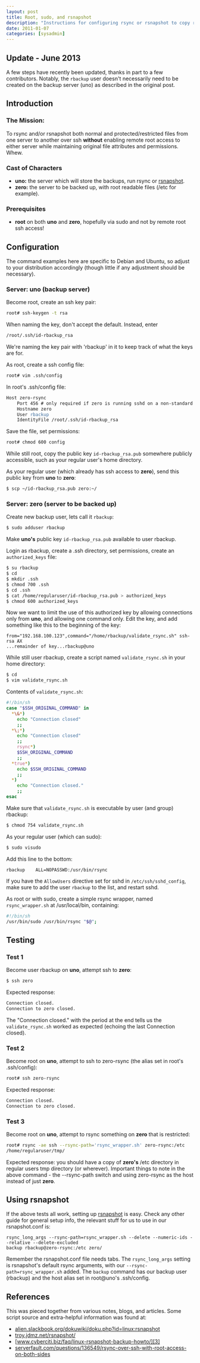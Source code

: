 ```yaml
---
layout: post
title: Root, sudo, and rsnapshot
description: "Instructions for configuring rsync or rsnapshot to copy restricted files between servers"
date: 2011-01-07
categories: [sysadmin] 
---
```


Update - June 2013
------------------

A few steps have recently been updated, thanks in part to a few contributors. Notably, the `rbackup` 
user doesn't necessarily need to be created on the backup server (uno) as described in the original
post.

Introduction
------------

### The Mission: ###

To rsync and/or rsnapshot both normal and protected/restricted files from one
server to another over ssh **without** enabling remote root access to either
server while maintaining original file attributes and permissions. Whew.  

### Cast of Characters ###

* **uno:** the server which will store the backups, run rsync or
  [rsnapshot][rsnapshot].
* **zero:** the server to be backed up, with root readable files (/etc for
  example).

### Prerequisites ###

* **root** on both **uno** and **zero**, hopefully via sudo and not by remote
  root ssh access!

Configuration
-------------

The command examples here are specific to Debian and Ubuntu, so
adjust to your distribution accordingly (though little if any adjustment should
be necessary). 

### Server: uno (backup server) ###

Become root, create an ssh key pair:

``` sh
root# ssh-keygen -t rsa
```

When naming the key, don't accept the default. Instead, enter

``` sh
/root/.ssh/id-rbackup_rsa
```

We're naming the key pair with 'rbackup' in it to keep track of what the keys are for.

As root, create a ssh config file:

``` sh
root# vim .ssh/config
```
In root's .ssh/config file:

``` apache
Host zero-rsync
	Port 456 # only required if zero is running sshd on a non-standard port
	Hostname zero
	User rbackup
	IdentityFile /root/.ssh/id-rbackup_rsa
```

Save the file, set permissions:

``` sh
root# chmod 600 config
```

While still root, copy the public key `id-rbackup_rsa.pub` somewhere publicly
accessible, such as your regular user's home directory.

As your regular user (which already has ssh access to **zero**), send this public key from **uno** 
to **zero**:

``` sh 
$ scp ~/id-rbackup_rsa.pub zero:~/
```

### Server: zero (server to be backed up) ###

Create new backup user, lets call it `rbackup`:
    
``` sh
$ sudo adduser rbackup
```

Make **uno's** public key `id-rbackup_rsa.pub` available to user rbackup.

Login as rbackup, create a .ssh directory, set permissions, create an
`authorized_keys` file:
    
``` sh
$ su rbackup
$ cd
$ mkdir .ssh
$ chmod 700 .ssh
$ cd .ssh
$ cat /home/regularuser/id-rbackup_rsa.pub > authorized_keys
$ chmod 600 authorized_keys
```

Now we want to limit the use of this authorized key by allowing connections
only from **uno**, and allowing one command only. Edit the key, and add something
like this to the beginning of the key: 

```
from="192.168.100.123",command="/home/rbackup/validate_rsync.sh" ssh-rsa AX 
...remainder of key...rbackup@uno
```

While still user rbackup, create a script named `validate_rsync.sh` in your
home directory:

``` sh
$ cd
$ vim validate_rsync.sh
```

Contents of `validate_rsync.sh`:

``` sh
#!/bin/sh
case "$SSH_ORIGINAL_COMMAND" in
  *\&*)
    echo "Connection closed"
    ;;
  *\;*)
    echo "Connection closed"
    ;;
    rsync*)
    $SSH_ORIGINAL_COMMAND
    ;;
  *true*)
    echo $SSH_ORIGINAL_COMMAND
    ;;
  *)
    echo "Connection closed."
    ;;
esac
```
Make sure that `validate_rsync.sh` is executable by user (and group) rbackup:

``` sh
$ chmod 754 validate_rsync.sh
```

As your regular user (which can sudo): 

``` sh
$ sudo visudo
```

Add this line to the bottom:

```
rbackup    ALL=NOPASSWD:/usr/bin/rsync
```

If you have the `AllowUsers` directive set for sshd in `/etc/ssh/sshd_config`,
make sure to add the user `rbackup` to the list, and restart sshd.

As root or with sudo, create a simple rsync wrapper, named `rsync_wrapper.sh` at /usr/local/bin,
containing:

``` sh
#!/bin/sh
/usr/bin/sudo /usr/bin/rsync "$@";
```

Testing
-------

### Test 1 ###

Become user rbackup on **uno**, attempt ssh to **zero**:

``` sh
$ ssh zero
```

Expected response:

``` sh
Connection closed.
Connection to zero closed.
```

The "Connection closed." with the period at the end tells us the
`validate_rsync.sh` worked as expected (echoing the last Connection closed).

### Test 2 ###

Become root on **uno**, attempt to ssh to zero-rsync (the alias set in root's
.ssh/config):

``` sh
root# ssh zero-rsync
```

Expected response:

``` sh
Connection closed.
Connection to zero closed.
```

### Test 3 ###

Become root on **uno**, attempt to rsync something on **zero** that is restricted:

``` sh
root# rsync -ae ssh --rsync-path='rsync_wrapper.sh' zero-rsync:/etc
/home/regularuser/tmp/
```

Expected response: you should have a copy of **zero's** /etc directory in
regular users tmp directory (or wherever). Important things to note in the above
command - the --rsync-path switch and using zero-rsync as the host instead of
just **zero**.  
    
Using rsnapshot
---------------

If the above tests all work, setting up [rsnapshot][rsnapshot] is easy. Check
any other guide for general setup info, the relevant stuff for us to use in our
rsnapshot.conf is:

```
rsync_long_args --rsync-path=rsync_wrapper.sh --delete --numeric-ids --relative --delete-excluded
backup rbackup@zero-rsync:/etc zero/
```

Remember the rsnapshot.conf file needs tabs. The `rsync_long_args` setting is
rsnapshot's default rsync arguments, with our `--rsync-path=rsync_wrapper.sh`
added. The `backup` command has our backup user (rbackup) and the host alias
set in root@uno's .ssh/config.

References
----------

This was pieced together from various notes, blogs, and articles.
Some script source and extra-helpful information was found at:

* [alien.slackbook.org/dokuwiki/doku.php?id=linux:rsnapshot][1]
* [troy.jdmz.net/rsnapshot/][2]
* [www.cyberciti.biz/faq/linux-rsnapshot-backup-howto/][3]
* [serverfault.com/questions/136549/rsync-over-ssh-with-root-access-on-both-sides][4]

[1]: http://alien.slackbook.org/dokuwiki/doku.php?id=linux:rsnapshot
[2]: http://troy.jdmz.net/rsnapshot/
[3]: http://www.cyberciti.biz/faq/linux-rsnapshot-backup-howto/
[4]: http://serverfault.com/questions/136549/rsync-over-ssh-with-root-access-on-both-sides
[rsnapshot]: http://rsnapshot.org/
